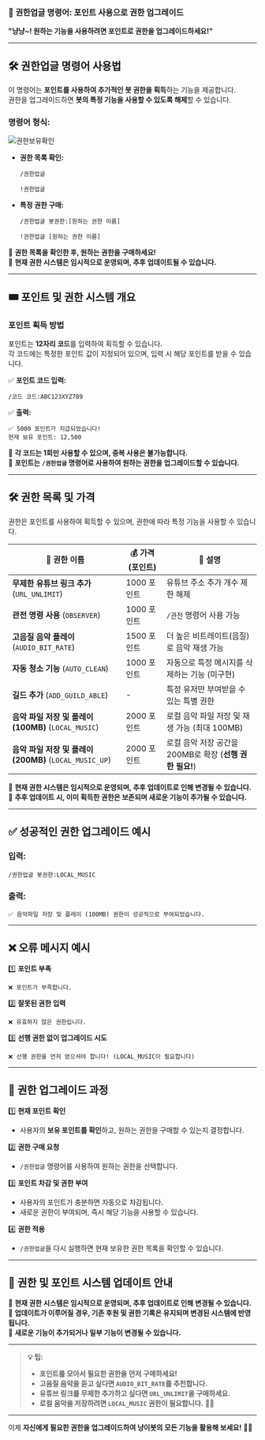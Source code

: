 ### 🏅 **권한업글 명령어: 포인트 사용으로 권한 업그레이드**

**"냥냥~! 원하는 기능을 사용하려면 포인트로 권한을 업그레이드하세요!"**

---

## 🛠️ **권한업글 명령어 사용법**

이 명령어는 **포인트를 사용하여 추가적인 봇 권한을 획득**하는 기능을 제공합니다.  
권한을 업그레이드하면 **봇의 특정 기능을 사용할 수 있도록 해제**할 수 있습니다.

### **명령어 형식:**

![권한보유확인](./content/image/permissioncheck.png)

-   **권한 목록 확인:**

    ```
    /권한업글
    ```

    ```
    !권한업글
    ```

-   **특정 권한 구매:**
    ```
    /권한업글 봇권한:[원하는 권한 이름]
    ```
    ```
    !권한업글 [원하는 권한 이름]
    ```

📌 **권한 목록을 확인한 후, 원하는 권한을 구매하세요!**  
📌 **현재 권한 시스템은 임시적으로 운영되며, 추후 업데이트될 수 있습니다.**

---

## 🎟️ **포인트 및 권한 시스템 개요**

### **포인트 획득 방법**

포인트는 **12자리 코드**를 입력하여 획득할 수 있습니다.  
각 코드에는 특정한 포인트 값이 지정되어 있으며, 입력 시 해당 포인트를 받을 수 있습니다.

✅ **포인트 코드 입력:**

```
/코드 코드:ABC123XYZ789
```

✅ **출력:**

```
✅ 5000 포인트가 지급되었습니다!
현재 보유 포인트: 12,500
```

📌 **각 코드는 1회만 사용할 수 있으며, 중복 사용은 불가능합니다.**  
📌 **포인트는 `/권한업글` 명령어로 사용하여 원하는 권한을 업그레이드할 수 있습니다.**

---

## 🛠️ **권한 목록 및 가격**

권한은 포인트를 사용하여 획득할 수 있으며, 권한에 따라 특정 기능을 사용할 수 있습니다.

| 🏅 권한 이름                                            | 💰 가격 (포인트) | 🔹 설명                                                  |
| ------------------------------------------------------- | ---------------- | -------------------------------------------------------- |
| **무제한 유튜브 링크 추가** (`URL_UNLIMIT`)             | 1000 포인트      | 유튜브 주소 추가 개수 제한 해제                          |
| **관전 명령 사용** (`OBSERVER`)                         | 1000 포인트      | `/관전` 명령어 사용 가능                                 |
| **고음질 음악 플레이** (`AUDIO_BIT_RATE`)               | 1500 포인트      | 더 높은 비트레이트(음질)로 음악 재생 가능                |
| **자동 청소 기능** (`AUTO_CLEAN`)                       | 1000 포인트      | 자동으로 특정 메시지를 삭제하는 기능 (미구현)            |
| **길드 추가** (`ADD_GUILD_ABLE`)                        | -                | 특정 유저만 부여받을 수 있는 특별 권한                   |
| **음악 파일 저장 및 플레이 (100MB)** (`LOCAL_MUSIC`)    | 2000 포인트      | 로컬 음악 파일 저장 및 재생 가능 (최대 100MB)            |
| **음악 파일 저장 및 플레이 (200MB)** (`LOCAL_MUSIC_UP`) | 2000 포인트      | 로컬 음악 저장 공간을 200MB로 확장 (**선행 권한 필요!**) |

📌 **현재 권한 시스템은 임시적으로 운영되며, 추후 업데이트로 인해 변경될 수 있습니다.**  
📌 **추후 업데이트 시, 이미 획득한 권한은 보존되며 새로운 기능이 추가될 수 있습니다.**

---

## ✅ **성공적인 권한 업그레이드 예시**

### **입력:**

```
/권한업글 봇권한:LOCAL_MUSIC
```

### **출력:**

```
✅ 음악파일 저장 및 플레이 (100MB) 권한이 성공적으로 부여되었습니다.
```

---

## ❌ **오류 메시지 예시**

1️⃣ **포인트 부족**

```
❌ 포인트가 부족합니다.
```

2️⃣ **잘못된 권한 입력**

```
❌ 유효하지 않은 권한입니다.
```

3️⃣ **선행 권한 없이 업그레이드 시도**

```
❌ 선행 권한을 먼저 얻으셔야 합니다! (LOCAL_MUSIC이 필요합니다)
```

---

## 📌 **권한 업그레이드 과정**

1️⃣ **현재 포인트 확인**

-   사용자의 **보유 포인트를 확인**하고, 원하는 권한을 구매할 수 있는지 결정합니다.

2️⃣ **권한 구매 요청**

-   `/권한업글` 명령어를 사용하여 원하는 권한을 선택합니다.

3️⃣ **포인트 차감 및 권한 부여**

-   사용자의 포인트가 충분하면 자동으로 차감됩니다.
-   새로운 권한이 부여되며, 즉시 해당 기능을 사용할 수 있습니다.

4️⃣ **권한 적용**

-   `/권한업글`을 다시 실행하면 현재 보유한 권한 목록을 확인할 수 있습니다.

---

## 🔄 **권한 및 포인트 시스템 업데이트 안내**

📌 **현재 권한 시스템은 임시적으로 운영되며, 추후 업데이트로 인해 변경될 수 있습니다.**  
📌 **업데이트가 이루어질 경우, 기존 후원 및 권한 기록은 유지되며 변경된 시스템에 반영됩니다.**  
📌 **새로운 기능이 추가되거나 일부 기능이 변경될 수 있습니다.**

---

> **💡 팁:**
>
> -   **포인트를 모아서 필요한 권한을 먼저 구매하세요!**
> -   **고음질 음악을 듣고 싶다면 `AUDIO_BIT_RATE`를 추천합니다.**
> -   **유튜브 링크를 무제한 추가하고 싶다면 `URL_UNLIMIT`을 구매하세요.**
> -   **로컬 음악을 저장하려면 `LOCAL_MUSIC` 권한이 필요합니다.** 🎵🐾

---

이제 **자신에게 필요한 권한을 업그레이드하여 냥이봇의 모든 기능을 활용해 보세요!** 🏅😺
